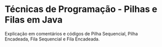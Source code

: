 # Técnicas de Programação - Pilhas e Filas em Java
Explicação em comentários e códigos de Pilha Sequencial, Pilha Encadeada, Fila Sequencial e Fila Encadeada.
